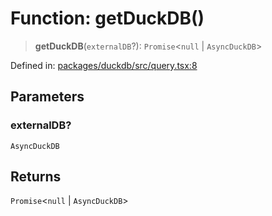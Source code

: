 # Function: getDuckDB()

> **getDuckDB**(`externalDB`?): `Promise`\<`null` \| `AsyncDuckDB`\>

Defined in: [packages/duckdb/src/query.tsx:8](https://github.com/GeoDaCenter/openassistant/blob/36f516b8229288259590b2d9dab3b10cbfc3cbfd/packages/duckdb/src/query.tsx#L8)

## Parameters

### externalDB?

`AsyncDuckDB`

## Returns

`Promise`\<`null` \| `AsyncDuckDB`\>
